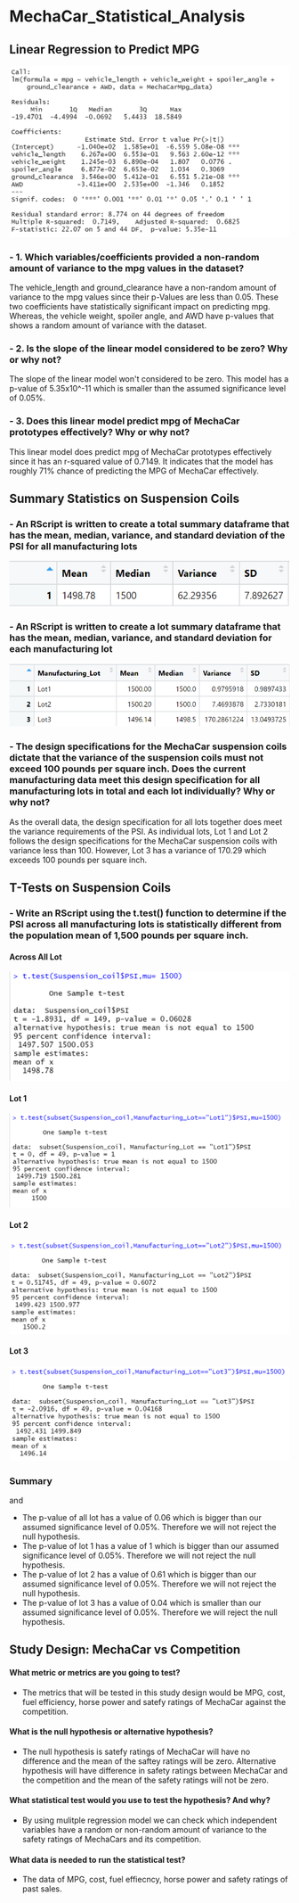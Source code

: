# MechaCar_Statistical_Analysis

## Linear Regression to Predict MPG

![LinearRegression](https://github.com/Monsaiaung/MechaCar_Statistical_Analysis/blob/4a0b8a0038125c31eea422d8b3c85a75786ead06/Images/2.png)

### - 1. Which variables/coefficients provided a non-random amount of variance to the mpg values in the dataset?

The vehicle_length and ground_clearance have a non-random amount of variance to the mpg values since their p-Values are less than 0.05. These two coefficients have statistically significant impact on predicting mpg. Whereas, the vehicle weight, spoiler angle, and AWD have p-values that shows a random amount of variance with the dataset.

### - 2. Is the slope of the linear model considered to be zero? Why or why not?

The slope of the linear model won't considered to be zero. This model has a p-value of 5.35x10^-11 which is smaller than the assumed significance level of 0.05%.

### - 3. Does this linear model predict mpg of MechaCar prototypes effectively? Why or why not?

This linear model does predict mpg of MechaCar prototypes effectively since it has an r-squared value of 0.7149. It indicates that the model has roughly 71% chance of predicting the MPG of MechaCar effectively. 

## Summary Statistics on Suspension Coils
### - An RScript is written to create a total summary dataframe that has the mean, median, variance, and standard deviation of the PSI for all manufacturing lots
 
![TotalSummary](https://github.com/Monsaiaung/MechaCar_Statistical_Analysis/blob/d246116e677fda1f9af0e9e152fb79d3c124407e/Images/3.png)

### - An RScript is written to create a lot summary dataframe that has the mean, median, variance, and standard deviation for each manufacturing lot

![LotSummary](https://github.com/Monsaiaung/MechaCar_Statistical_Analysis/blob/d246116e677fda1f9af0e9e152fb79d3c124407e/Images/4.png)

### - The design specifications for the MechaCar suspension coils dictate that the variance of the suspension coils must not exceed 100 pounds per square inch. Does the current manufacturing data meet this design specification for all manufacturing lots in total and each lot individually? Why or why not?

As the overall data, the design specification for all lots together does meet the variance requirements of the PSI. As individual lots, Lot 1 and Lot 2 follows the design specifications for the MechaCar suspension coils with variance less than 100. However, Lot 3 has a variance of 170.29 which exceeds 100 pounds per square inch.

## T-Tests on Suspension Coils

### - Write an RScript using the t.test() function to determine if the PSI across all manufacturing lots is statistically different from the population mean of 1,500 pounds per square inch.

#### Across All Lot
![AcrossAllLot](https://github.com/Monsaiaung/MechaCar_Statistical_Analysis/blob/1b4f56cb9e04d3eb50164e424b6ad8af1bbd50bc/Images/5.png)
#### Lot 1
![Lot1](https://github.com/Monsaiaung/MechaCar_Statistical_Analysis/blob/79cf4461214ba1b3e82ce1e2f8c5da7cb07e8ed3/Images/6.png)
#### Lot 2
![Lot2](https://github.com/Monsaiaung/MechaCar_Statistical_Analysis/blob/79cf4461214ba1b3e82ce1e2f8c5da7cb07e8ed3/Images/7.png)
#### Lot 3
![Lot3](https://github.com/Monsaiaung/MechaCar_Statistical_Analysis/blob/79cf4461214ba1b3e82ce1e2f8c5da7cb07e8ed3/Images/8.png)

### Summary
and 
- The p-value of all lot has a value of 0.06 which is bigger than our assumed significance level of 0.05%. Therefore we will not reject the null hypothesis. 
- The p-value of lot 1 has a value of 1 which is bigger than our assumed significance level of 0.05%. Therefore we will not reject the null hypothesis. 
- The p-value of lot 2 has a value of 0.61 which is bigger than our assumed significance level of 0.05%. Therefore we will not reject the null hypothesis. 
- The p-value of lot 3 has a value of 0.04 which is smaller than our assumed significance level of 0.05%. Therefore we will reject the null hypothesis. 

## Study Design: MechaCar vs Competition

#### What metric or metrics are you going to test?
- The metrics that will be tested in this study design would be MPG, cost, fuel efficiency, horse power and satefy ratings of MechaCar against the competition. 

#### What is the null hypothesis or alternative hypothesis?
- The null hypothesis is satefy ratings of MechaCar will have no difference and the mean of the saftey ratings will be zero. Alternative hypothesis will have difference in safety ratings between MechaCar and the competition and the mean of the safety ratings will not be zero. 

#### What statistical test would you use to test the hypothesis? And why?
- By using mulitple regression model we can check which independent variables have a random or non-random amount of variance to the safety ratings of MechaCars and its competition. 

#### What data is needed to run the statistical test?
- The data of MPG, cost, fuel effiecncy, horse power and safety ratings of past sales. 
